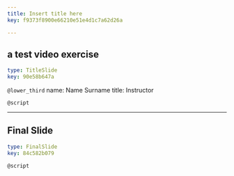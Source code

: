 ```yaml
---
title: Insert title here
key: f9373f8900e66210e51e4d1c7a62d26a

---
```

## a test video exercise

```yaml
type: TitleSlide
key: 90e58b647a
```





`@lower_third`
name: Name Surname
title: Instructor

`@script`




---
## Final Slide

```yaml
type: FinalSlide
key: 84c582b079
```






`@script`



